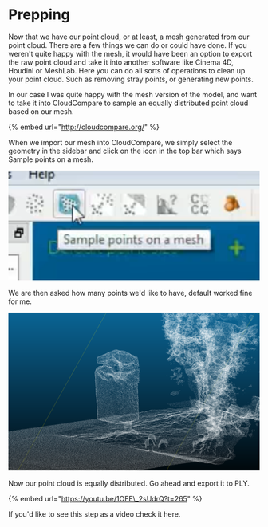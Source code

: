 # Prepping

Now that we have our point cloud, or at least, a mesh generated from our point cloud. There are a few things we can do or could have done. If you weren't quite happy with the mesh, it would have been an option to export the raw point cloud and take it into another software like Cinema 4D, Houdini or MeshLab. Here you can do all sorts of operations to clean up your point cloud. Such as removing stray points, or generating new points.

In our case I was quite happy with the mesh version of the model, and want to take it into CloudCompare to sample an equally distributed point cloud based on our mesh.

{% embed url="http://cloudcompare.org/" %}

When we import our mesh into CloudCompare, we simply select the geometry in the sidebar and click on the icon in the top bar which says Sample points on a mesh.

![](../../../../.gitbook/assets/image%20%2844%29.png)

We are then asked how many points we'd like to have, default worked fine for me.

![](../../../../.gitbook/assets/image%20%2851%29.png)

Now our point cloud is equally distributed. Go ahead and export it to PLY.

{% embed url="https://youtu.be/1OFE\_2sUdrQ?t=265" %}

If you'd like to see this step as a video check it here.



